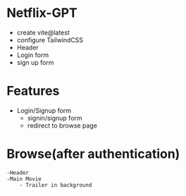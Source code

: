 # Netflix-GPT
- create vite@latest
- configure TailwindCSS
- Header
- Login form
- sign up form
 

 # Features
 - Login/Signup form 
    - signin/signup form 
    - redirect to browse page
# Browse(after authentication)
    -Header
    -Main Movie
        - Trailer in background
